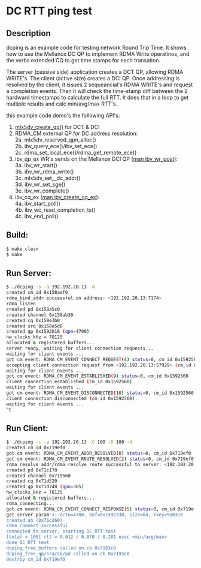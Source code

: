 # DC RTT ping test

## Description
dcping is an example code for testing network Round Trip Time.
It shows how to use the Mellanox DC QP to implement RDMA Write operatinos, and the verbs extended CQ to get time stamps for each transation.

The server (passive side) application creates a DCT QP, allowing RDMA WRITE's.
The client (active size) creates a DCI QP. Once addressing is resolved by the client, it issues 2 sequeancial's RDMA WRITE's and request a completion events. Then it will check the time-stamp diff between the 2 hardward timestamps to calculate the full RTT. It does that in a loop to get multiple results and calc min/avg/max RTT's.

this example code demo's the following API's:
1. [mlx5dv_create_qp()](https://github.com/linux-rdma/rdma-core/blob/master/providers/mlx5/man/mlx5dv_create_qp.3.md) for DCT & DCI  
2. RDMA_CM external QP for DC address resolution:  
2a. mlx5dv_reserved_qpn_alloc()  
2b. ibv_query_ece()/ibv_set_ece()  
2c. rdma_set_local_ece()/rdma_get_remote_ece()  
3. ibv_qp_ex WR's sends on the Mellanox DCI QP ([man ibv_wr_post](https://github.com/linux-rdma/rdma-core/blob/master/libibverbs/man/ibv_wr_post.3.md)):  
3a. ibv_wr_start()  
3b. ibv_wr_rdma_write()  
3c. mlx5dv_set__dc_addr()  
3d. ibv_wr_set_sge()  
3e. ibv_wr_complete()  
4. ibv_cq_ex ([man ibv_create_cq_ex](https://github.com/linux-rdma/rdma-core/blob/master/libibverbs/man/ibv_wr_post.3.md)):  
4a. ibv_start_poll()  
4b. ibv_wc_read_completion_ts()  
4c. ibv_end_poll() 


## Build:
```sh
$ make clean
$ make
```

## Run Server:
```sh
$ ./dcping -s -a 192.192.20.13 -d
created cm_id 0x158aef0
rdma_bind_addr successful on address: <192.192.20.13:7174>
rdma_listen
created pd 0x158a5c0
created channel 0x158ab30
created cq 0x158e3b0
created srq 0x158e5d8
created qp 0x1592018 (qpn=4700)
hw_clocks_kHz = 78125
allocated & registered buffers...
server ready, waiting for client connection requests...
waiting for client events ...
got cm event: RDMA_CM_EVENT_CONNECT_REQUEST(4) status=0, cm_id 0x1592560
accepting client connection request from <192.192.20.13:57929> (cm_id 0x1592560)
waiting for client events ...
got cm event: RDMA_CM_EVENT_ESTABLISHED(9) status=0, cm_id 0x1592560
client connection established (cm_id 0x1592560)
waiting for client events ...
got cm event: RDMA_CM_EVENT_DISCONNECTED(10) status=0, cm_id 0x1592560
client connection disconnected (cm_id 0x1592560)
waiting for client events ...
^C
```

## Run Client:
```sh
$ ./dcping -c -a 192.192.20.13 -C 100 -D 100 -d
created cm_id 0x719ef0
got cm event: RDMA_CM_EVENT_ADDR_RESOLVED(0) status=0, cm_id 0x719ef0
got cm event: RDMA_CM_EVENT_ROUTE_RESOLVED(2) status=0, cm_id 0x719ef0
rdma_resolve_addr/rdma_resolve_route successful to server: <192.192.20.13:57929>
created pd 0x71c170
created channel 0x719560
created cq 0x71d520
created qp 0x71d748 (qpn=365)
hw_clocks_kHz = 78125
allocated & registered buffers...
rdma_connecting...
got cm event: RDMA_CM_EVENT_CONNECT_RESPONSE(5) status=0, cm_id 0x719ef0
got server param's: dctn=4700, buf=0x1592330, size=64, rkey=950316
created ah (0x71c260)
rdma_connect successful
connected to server, starting DC RTT test
[total = 100] rtt = 0.012 / 0.070 / 0.281 usec <min/avg/max>
done DC RTT test
dcping_free_buffers called on cb 0x7193c0
dcping_free_qp/srq/cq/pd called on cb 0x7193c0
destroy cm_id 0x719ef0
```
